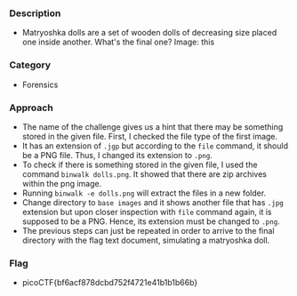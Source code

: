 ### Description
- Matryoshka dolls are a set of wooden dolls of decreasing size placed one inside another. What's the final one? Image: this

### Category 
- Forensics 

### Approach 
- The name of the challenge gives us a hint that there may be something stored in the given file. First, I checked the file type of the first image. 
- It has an extension of `.jgp` but according to the `file` command, it should be a PNG file. Thus, I changed its extension to `.png`. 
- To check if there is something stored in the given file, I used the command `binwalk dolls.png`. It showed that there are zip archives within the png image. 
- Running `binwalk -e dolls.png` will extract the files in a new folder. 
- Change directory to `base images` and it shows another file that has `.jpg` extension but upon closer inspection with `file` command again, it is supposed 
to be a PNG. Hence, its extension must be changed to `.png`. 
- The previous steps can just be repeated in order to arrive to the final directory with the flag text document, simulating a matryoshka doll.

### Flag
- picoCTF{bf6acf878dcbd752f4721e41b1b1b66b}
